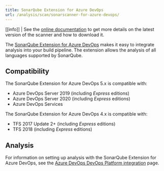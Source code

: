 ```yaml
---
title: SonarQube Extension for Azure DevOps
url: /analysis/scan/sonarscanner-for-azure-devops/
---
```


<!-- static -->
<update-center updatecenterkey="scannerazure"></update-center>
<!-- /static -->
<!-- embedded -->
[[info]]
| See the [online documentation](https://redirect.sonarsource.com/doc/download-scanner-azure.html) to get more details on the latest version of the scanner and how to download it.
<!-- /embedded -->

The [SonarQube Extension for Azure DevOps](https://marketplace.visualstudio.com/items?itemName=SonarSource.sonarqube) makes it easy to integrate analysis into your build pipeline. The extension allows the analysis of all languages supported by SonarQube.

## Compatibility
The SonarQube Extension for Azure DevOps 5.x is compatible with:
* Azure DevOps Server 2019 (including _Express_ editions)
* Azure DevOps Server 2020 (including _Express_ editions)
* Azure DevOps Services

The SonarQube Extension for Azure DevOps 4.x is compatible with:
* TFS 2017 Update 2+ (including _Express_ editions)
* TFS 2018 (including _Express_ editions)

## Analysis
For information on setting up analysis with the SonarQube Extension for Azure DevOps, see the [Azure DevOps DevOps Platform integration](/analysis/azuredevops-integration/) page.
